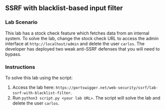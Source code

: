 ## SSRF with blacklist-based input filter
### Lab Scenario
This lab has a stock check feature which fetches data from an internal system.
To solve the lab, change the stock check URL to access the admin interface at `http://localhost/admin` and delete the user `carlos`.
The developer has deployed two weak anti-SSRF defenses that you will need to bypass.

### Instructions
To solve this lab using the script:
1. Access the lab here: `https://portswigger.net/web-security/ssrf/lab-ssrf-with-blacklist-filter`.
2. Run `python3 script.py <your lab URL>`. The script will solve the lab and delete the user `carlos`.